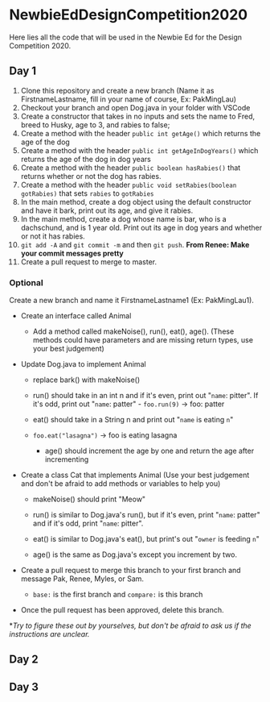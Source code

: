 # NewbieEdDesignCompetition2020

Here lies all the code that will be used in the Newbie Ed for the Design Competition 2020.

## Day 1

1) Clone this repository and create a new branch (Name it as FirstnameLastname, fill in your name of course, Ex: PakMingLau)
2) Checkout your branch and open Dog.java in your folder with VSCode
3) Create a constructor that takes in no inputs and sets the name to Fred, breed to Husky, age to 3, and rabies to false;
4) Create a method with the header `public int getAge()` which returns the age of the dog
5) Create a method with the header `public int getAgeInDogYears()` which returns the age of the dog in dog years
6) Create a method with the header `public boolean hasRabies()` that returns whether or not the dog has rabies.
7) Create a method with the header `public void setRabies(boolean gotRabies)` that sets `rabies` to `gotRabies`
8) In the main method, create a dog object using the default constructor and have it bark, print out its age, and give it rabies.
9) In the main method, create a dog whose name is bar, who is a dachschund, and is 1 year old. Print out its age in dog years and whether or not it has rabies.
10) `git add -A` and `git commit -m` and then `git push`. **From Renee: Make your commit messages pretty**
11) Create a pull request to merge to master.

### Optional

Create a new branch and name it FirstnameLastname1 (Ex: PakMingLau1).

- Create an interface called Animal

  - Add a method called makeNoise(), run(), eat(), age(). (These methods could have parameters and are missing return types, use your best judgement)

- Update Dog.java to implement Animal

  - replace bark() with makeNoise()

  - run() should take in an int n and if it's even, print out "`name`: pitter". If it's odd, print out "`name`: patter"
        - `foo.run(9)` -> foo: patter

  - eat() should take in a String n and print out "`name` is eating `n`"

  - `foo.eat("lasagna")` -> foo is eating lasagna
    - age() should increment the age by one and return the age after incrementing

- Create a class Cat that implements Animal (Use your best judgement and don't be afraid to add methods or variables to help you)

  - makeNoise() should print "Meow"

  - run() is similar to Dog.java's run(), but if it's even, print "`name`: patter" and if it's odd, print "`name`: pitter".

  - eat() is similar to Dog.java's eat(), but print's out "`owner` is feeding `n`"

  - age() is the same as Dog.java's except you increment by two.

- Create a pull request to merge this branch to your first branch and message Pak, Renee, Myles, or Sam.

  - `base:` is the first branch and `compare:` is this branch

- Once the pull request has been approved, delete this branch.

*_Try to figure these out by yourselves, but don't be afraid to ask us if the instructions are unclear._

## Day 2

## Day 3
